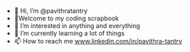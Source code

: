- 👋 Hi, I’m @pavithratantry
- 📑Welcome to my coding scrapbook
- 👀 I’m interested in anything and everything
- 🌱 I’m currently learning a lot of things
- 📫 How to reach me www.linkedin.com/in/pavithra-tantry

<!---
pavithratantry/pavithratantry is a ✨ special ✨ repository because its `README.md` (this file) appears on your GitHub profile.
You can click the Preview link to take a look at your changes.
--->
